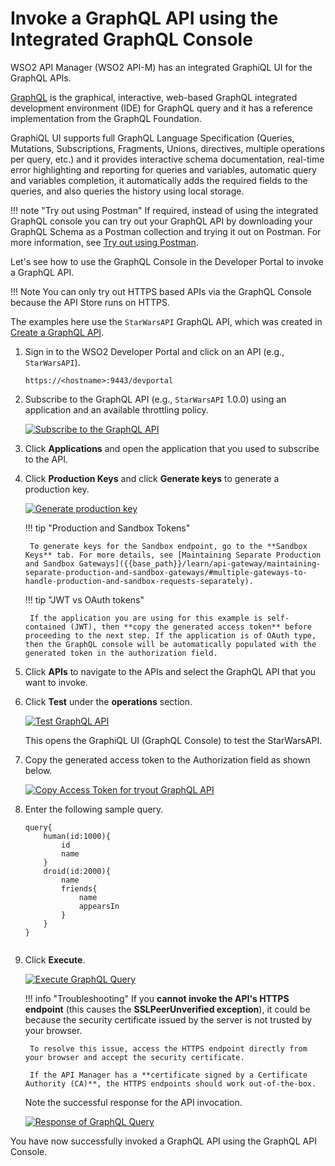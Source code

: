 # Invoke a GraphQL API using the Integrated GraphQL Console

WSO2 API Manager (WSO2 API-M) has an integrated GraphiQL UI for the GraphQL APIs.

[GraphQL](https://github.com/graphql/graphiql) is the graphical, interactive, web-based GraphQL integrated development environment (IDE) for GraphQL query and it has a reference implementation from the GraphQL Foundation. 

GraphiQL UI supports full GraphQL Language Specification (Queries, Mutations, Subscriptions, Fragments, Unions, directives, multiple operations per query, etc.) and it provides interactive schema documentation, real-time error highlighting and reporting for queries and variables, automatic query and variables completion, it automatically adds the required fields to the queries, and also queries the history using local storage.

!!! note "Try out using Postman"
    If required, instead of using the integrated GraphQL console you can try out your GraphQL API by downloading your GraphQL Schema as a Postman collection and trying it out on Postman. For more information, see [Try out using Postman]({{base_path}}/learn/consume-api/invoke-apis/invoke-apis-using-tools/try-out-using-postman.md).

Let's see how to use the GraphQL Console in the Developer Portal to invoke a GraphQL API.

!!! Note
    You can only try out HTTPS based APIs via the GraphQL Console because the API Store runs on HTTPS.

The examples here use the `StarWarsAPI` GraphQL API, which was created in [Create a GraphQL API]({{base_path}}/design/create-api/create-a-graphql-api/).

1. Sign in to the WSO2 Developer Portal and click on an API (e.g., `StarWarsAPI`).

     `https://<hostname>:9443/devportal`

2. Subscribe to the GraphQL API (e.g., `StarWarsAPI` 1.0.0) using an application and an available throttling policy.

     [![Subscribe to the GraphQL API]({{base_path}}/assets/img/learn/subscribe-to-graphql-api.png)]({{base_path}}/assets/img/learn/subscribe-to-graphql-api.png)

3. Click **Applications** and open the application that you used to subscribe to the API.

4. Click **Production Keys** and click **Generate keys** to generate a production key.

     [![Generate production key]({{base_path}}/assets/img/learn/graphql-generate-keys-production.png)]({{base_path}}/assets/img/learn/graphql-generate-keys-production.png)

    !!! tip "Production and Sandbox Tokens"

        To generate keys for the Sandbox endpoint, go to the **Sandbox Keys** tab. For more details, see [Maintaining Separate Production and Sandbox Gateways]({{base_path}}/learn/api-gateway/maintaining-separate-production-and-sandbox-gateways/#multiple-gateways-to-handle-production-and-sandbox-requests-separately).

    !!! tip "JWT vs OAuth tokens"

        If the application you are using for this example is self-contained (JWT), then **copy the generated access token** before proceeding to the next step. If the application is of OAuth type, then the GraphQL console will be automatically populated with the generated token in the authorization field.

5. Click **APIs** to navigate to the APIs and select the GraphQL API that you want to invoke. 

6. Click **Test** under the **operations** section.

    [![Test GraphQL API]({{base_path}}/assets/img/learn/graphql-console-test-button.png)]({{base_path}}/assets/img/learn/graphql-console-test-button.png)

    This opens the GraphiQL UI (GraphQL Console) to test the StarWarsAPI.

7. Copy the generated access token to the Authorization field as shown below.

    [![Copy Access Token for tryout GraphQL API]({{base_path}}/assets/img/learn/graphql-api-copy-access-token.png)]({{base_path}}/assets/img/learn/graphql-api-copy-access-token.png)


8. Enter the following sample query.

    ```
    query{
        human(id:1000){
            id
            name
        }
        droid(id:2000){
            name
            friends{
                name
                appearsIn
            }
        }
    }
          
    ```
 
9. Click **Execute**.

     [![Execute GraphQL Query]({{base_path}}/assets/img/learn/graphql-console-execute-query.png)]({{base_path}}/assets/img/learn/graphql-console-execute-quey.png)

    !!! info "Troubleshooting"
        If you **cannot invoke the API's HTTPS endpoint** (this causes the **SSLPeerUnverified exception**), it could be because the security certificate issued by the server is not trusted by your browser. 
        
        To resolve this issue, access the HTTPS endpoint directly from your browser and accept the security certificate.
        
        If the API Manager has a **certificate signed by a Certificate Authority (CA)**, the HTTPS endpoints should work out-of-the-box.

     Note the successful response for the API invocation. 

     [![Response of GraphQL Query]({{base_path}}/assets/img/learn/graphql-response-query.png)]({{base_path}}/assets/img/learn/graphql-response-query.png)

You have now successfully invoked a GraphQL API using the GraphQL API Console.

